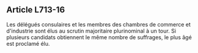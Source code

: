 Article L713-16
----
Les délégués consulaires et les membres des chambres de commerce et d'industrie
sont élus au scrutin majoritaire plurinominal à un tour. Si plusieurs candidats
obtiennent le même nombre de suffrages, le plus âgé est proclamé élu.
